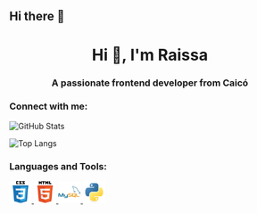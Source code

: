 ## Hi there 👋

<h1 align="center">Hi 👋, I'm Raissa</h1>
<h3 align="center">A passionate frontend developer from Caicó</h3>

<h3 align="left">Connect with me:</h3>
<p align="left">
</p>



![GitHub Stats](https://github-readme-stats.vercel.app/api?username=raiwyzs&show_icons=true&theme=radical)



![Top Langs](https://github-readme-stats.vercel.app/api/top-langs/?username=raiwyzs&layout=compact&theme=radical) <h3 align="left">Languages and Tools:</h3>
<p align="left"> <a href="https://www.w3schools.com/css/" target="_blank" rel="noreferrer"> <img src="https://raw.githubusercontent.com/devicons/devicon/master/icons/css3/css3-original-wordmark.svg" alt="css3" width="40" height="40"/> </a> <a href="https://www.w3.org/html/" target="_blank" rel="noreferrer"> <img src="https://raw.githubusercontent.com/devicons/devicon/master/icons/html5/html5-original-wordmark.svg" alt="html5" width="40" height="40"/> </a> <a href="https://www.mysql.com/" target="_blank" rel="noreferrer"> <img src="https://raw.githubusercontent.com/devicons/devicon/master/icons/mysql/mysql-original-wordmark.svg" alt="mysql" width="40" height="40"/> </a> <a href="https://www.python.org" target="_blank" rel="noreferrer"> <img src="https://raw.githubusercontent.com/devicons/devicon/master/icons/python/python-original.svg" alt="python" width="40" height="40"/> </a> </p>

